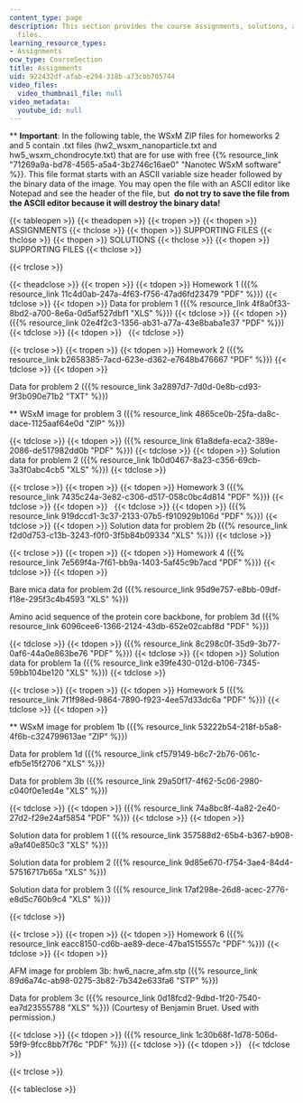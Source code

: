 ```yaml
---
content_type: page
description: This section provides the course assignments, solutions, and supporting
  files.
learning_resource_types:
- Assignments
ocw_type: CourseSection
title: Assignments
uid: 922432df-afab-e294-318b-a73cbb705744
video_files:
  video_thumbnail_file: null
video_metadata:
  youtube_id: null
---
```


\*\* **Important**: In the following table, the WSxM ZIP files for homeworks 2 and 5 contain .txt files (hw2\_wsxm\_nanoparticle.txt and hw5\_wsxm\_chondrocyte.txt) that are for use with free {{% resource_link "71269a9a-bd78-4565-a5a4-3b2746c16ae0" "Nanotec WSxM software" %}}. This file format starts with an ASCII variable size header followed by the binary data of the image. You may open the file with an ASCII editor like Notepad and see the header of the file, but  **do not try to save the file from the ASCII editor because it will destroy the binary data!**

{{< tableopen >}}
{{< theadopen >}}
{{< tropen >}}
{{< thopen >}}
ASSIGNMENTS
{{< thclose >}}
{{< thopen >}}
SUPPORTING FILES
{{< thclose >}}
{{< thopen >}}
SOLUTIONS
{{< thclose >}}
{{< thopen >}}
SUPPORTING FILES
{{< thclose >}}

{{< trclose >}}

{{< theadclose >}}
{{< tropen >}}
{{< tdopen >}}
Homework 1 ({{% resource_link 11c4d0ab-247a-4f63-f756-47ad6fd23479 "PDF" %}})
{{< tdclose >}}
{{< tdopen >}}
Data for problem 1 ({{% resource_link 4f8a0f33-8bd2-a700-8e6a-0d5af527dbf1 "XLS" %}})
{{< tdclose >}}
{{< tdopen >}}
({{% resource_link 02e4f2c3-1356-ab31-a77a-43e8baba1e37 "PDF" %}})
{{< tdclose >}}
{{< tdopen >}}
 
{{< tdclose >}}

{{< trclose >}}
{{< tropen >}}
{{< tdopen >}}
Homework 2 ({{% resource_link b2658385-7acd-623e-d362-e7648b476667 "PDF" %}})
{{< tdclose >}}
{{< tdopen >}}


Data for problem 2 ({{% resource_link 3a2897d7-7d0d-0e8b-cd93-9f3b090e71b2 "TXT" %}})

\*\* WSxM image for problem 3 ({{% resource_link 4865ce0b-25fa-da8c-dace-1125aaf64e0d "ZIP" %}})


{{< tdclose >}}
{{< tdopen >}}
({{% resource_link 61a8defa-eca2-389e-2086-de517982dd0b "PDF" %}})
{{< tdclose >}}
{{< tdopen >}}
Solution data for problem 2 ({{% resource_link 1b0d0467-8a23-c356-69cb-3a3f0abc4cb5 "XLS" %}})
{{< tdclose >}}

{{< trclose >}}
{{< tropen >}}
{{< tdopen >}}
Homework 3 ({{% resource_link 7435c24a-3e82-c306-d517-058c0bc4d814 "PDF" %}})
{{< tdclose >}}
{{< tdopen >}}
 
{{< tdclose >}}
{{< tdopen >}}
({{% resource_link 919dccd1-3c37-2133-07b5-f910929b106d "PDF" %}})
{{< tdclose >}}
{{< tdopen >}}
Solution data for problem 2b ({{% resource_link f2d0d753-c13b-3243-f0f0-3f5b84b09334 "XLS" %}})
{{< tdclose >}}

{{< trclose >}}
{{< tropen >}}
{{< tdopen >}}
Homework 4 ({{% resource_link 7e569f4a-7f61-bb9a-1403-5af45c9b7acd "PDF" %}})
{{< tdclose >}}
{{< tdopen >}}


Bare mica data for problem 2d ({{% resource_link 95d9e757-e8bb-09df-f18e-295f3c4b4593 "XLS" %}})

Amino acid sequence of the protein core backbone, for problem 3d ({{% resource_link 6096cee6-1366-2124-43db-652e02cabf8d "PDF" %}})


{{< tdclose >}}
{{< tdopen >}}
({{% resource_link 8c298c0f-35d9-3b77-0af6-44a0e863be76 "PDF" %}})
{{< tdclose >}}
{{< tdopen >}}
Solution data for problem 1a ({{% resource_link e39fe430-012d-b106-7345-59bb104be120 "XLS" %}})
{{< tdclose >}}

{{< trclose >}}
{{< tropen >}}
{{< tdopen >}}
Homework 5 ({{% resource_link 7f1f98ed-9864-7890-f923-4ee57d33dc6a "PDF" %}})
{{< tdclose >}}
{{< tdopen >}}


\*\* WSxM image for problem 1b ({{% resource_link 53222b54-218f-b5a8-4f6b-c324799613ae "ZIP" %}})

Data for problem 1d ({{% resource_link cf579149-b6c7-2b76-061c-efb5e15f2706 "XLS" %}})

Data for problem 3b ({{% resource_link 29a50f17-4f62-5c06-2980-c040f0e1ed4e "XLS" %}})


{{< tdclose >}}
{{< tdopen >}}
({{% resource_link 74a8bc8f-4a82-2e40-27d2-f29e24af5854 "PDF" %}})
{{< tdclose >}}
{{< tdopen >}}


Solution data for problem 1 ({{% resource_link 357588d2-65b4-b367-b908-a9af40e850c3 "XLS" %}})

Solution data for problem 2 ({{% resource_link 9d85e670-f754-3ae4-84d4-57516717b65a "XLS" %}})

Solution data for problem 3 ({{% resource_link 17af298e-26d8-acec-2776-e8d5c760b9c4 "XLS" %}})


{{< tdclose >}}

{{< trclose >}}
{{< tropen >}}
{{< tdopen >}}
Homework 6 ({{% resource_link eacc8150-cd6b-ae89-dece-47ba1515557c "PDF" %}})
{{< tdclose >}}
{{< tdopen >}}


AFM image for problem 3b: hw6\_nacre\_afm.stp ({{% resource_link 89d6a74c-ab98-0275-3b82-7b342e633fa6 "STP" %}})

Data for problem 3c ({{% resource_link 0d18fcd2-9dbd-1f20-7540-ea7d23555788 "XLS" %}}) (Courtesy of Benjamin Bruet. Used with permission.)


{{< tdclose >}}
{{< tdopen >}}
({{% resource_link 1c30b68f-1d78-506d-59f9-9fcc8bb7f76c "PDF" %}})
{{< tdclose >}}
{{< tdopen >}}
 
{{< tdclose >}}

{{< trclose >}}

{{< tableclose >}}